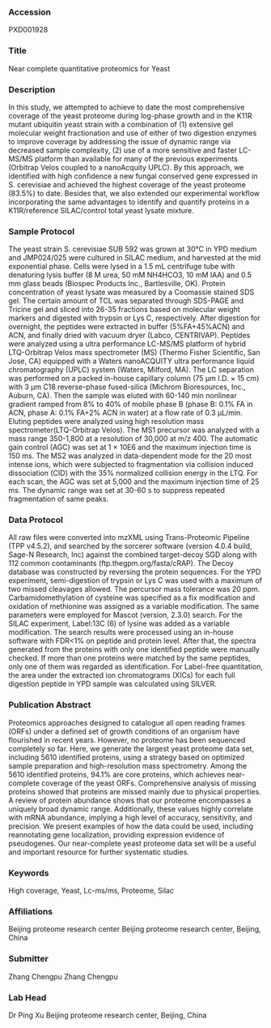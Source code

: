 ### Accession
PXD001928

### Title
Near complete quantitative proteomics for Yeast

### Description
In this study, we attempted to achieve to date the most comprehensive coverage of the yeast proteome during log-phase growth and in the K11R mutant ubiquitin yeast strain with a combination of (1) extensive gel molecular weight fractionation and use of either of two digestion enzymes to improve coverage by addressing the issue of dynamic range via decreased sample complexity, (2) use of a more sensitive and faster LC-MS/MS platform than available for many of the previous experiments (Orbitrap Velos coupled to a nanoAcquity UPLC). By this approach, we identified with high confidence a new fungal conserved gene expressed in S. cerevisiae and achieved the highest coverage of the yeast proteome (83.5%) to date. Besides that, we also extended our experimental workflow incorporating the same advantages to identify and quantify proteins in a K11R/reference SILAC/control total yeast lysate mixture.

### Sample Protocol
The yeast strain S. cerevisiae SUB 592 was grown at 30°C in YPD medium and JMP024/025 were cultured in SILAC medium, and harvested at the mid exponential phase. Cells were lysed in a 1.5 mL centrifuge tube with denaturing lysis buffer (8 M urea, 50 mM NH4HCO3, 10 mM IAA) and 0.5 mm glass beads (Biospec Products Inc., Bartlesville, OK). Protein concentration of yeast lysate was measured by a Coomassie stained SDS gel. The certain amount of TCL was separated through SDS-PAGE and Tricine gel and sliced into 26-35 fractions based on molecular weight markers and digested with trypsin or Lys C, respectively. After digestion for overnight, the peptides were extracted in buffer (5%FA+45%ACN) and ACN, and finally dried with vacuum dryer (Labco, CENTRIVAP). Peptides were analyzed using a ultra performance LC-MS/MS platform of hybrid LTQ-Orbitrap Velos mass spectrometer (MS) (Thermo Fisher Scientific, San Jose, CA) equipped with a Waters nanoACQUITY ultra performance liquid chromatography (UPLC) system (Waters, Milford, MA). The LC separation was performed on a packed in-house capillary column (75 μm I.D. × 15 cm) with 3 µm C18 reverse-phase fused-silica (Michrom Bioresources, Inc., Auburn, CA). Then the sample was eluted with 60-140 min nonlinear gradient ramped from 8% to 40% of mobile phase B (phase B: 0.1% FA in ACN, phase A: 0.1% FA+2% ACN in water) at a flow rate of 0.3 μL/min. Eluting peptides were analyzed using high resolution mass spectrometer(LTQ-Orbitrap Velos). The MS1 precursor was analyzed with a mass range 350-1,800 at a resolution of 30,000 at m/z 400. The automatic gain control (AGC) was set at 1 × 10E6 and the maximum injection time is 150 ms. The MS2 was analyzed in data-dependent mode for the 20 most intense ions, which were subjected to fragmentation via collision induced dissociation (CID) with the 35% normalized collision energy in the LTQ. For each scan, the AGC was set at 5,000 and the maximum injection time of 25 ms. The dynamic range was set at 30-60 s to suppress repeated fragmentation of same peaks.

### Data Protocol
All raw files were converted into mzXML using Trans-Proteomic Pipeline (TPP v4.5.2), and searched by the sorcerer software (version 4.0.4 build, Sage-N Research, Inc) against the combined target-decoy SGD along with 112 common contaminants (ftp.thegpm.org/fasta/cRAP). The Decoy database was constructed by reversing the protein sequences. For the YPD experiment, semi-digestion of trypsin or Lys C was used with a maximum of two missed cleavages allowed. The percursor mass tolerance was 20 ppm. Carbamidomethylation of cysteine was specified as a fix modification and oxidation of methionine was assigned as a variable modification. The same parameters were employed for Mascot (version, 2.3.0) search. For the SILAC experiment, Label:13C (6) of lysine was added as a variable modification. The search results were processed using an in-house software with FDR<1% on peptide and protein level. After that, the spectra generated from the proteins with only one identified peptide were manually checked. If more than one proteins were matched by the same peptides, only one of them was regarded as identification. For Label-free quantitation, the area under the extracted ion chromatograms (XICs) for each full digestion peptide in YPD sample was calculated using SILVER.

### Publication Abstract
Proteomics approaches designed to catalogue all open reading frames (ORFs) under a defined set of growth conditions of an organism have flourished in recent years. However, no proteome has been sequenced completely so far. Here, we generate the largest yeast proteome data set, including 5610 identified proteins, using a strategy based on optimized sample preparation and high-resolution mass spectrometry. Among the 5610 identified proteins, 94.1% are core proteins, which achieves near-complete coverage of the yeast ORFs. Comprehensive analysis of missing proteins showed that proteins are missed mainly due to physical properties. A review of protein abundance shows that our proteome encompasses a uniquely broad dynamic range. Additionally, these values highly correlate with mRNA abundance, implying a high level of accuracy, sensitivity, and precision. We present examples of how the data could be used, including reannotating gene localization, providing expression evidence of pseudogenes. Our near-complete yeast proteome data set will be a useful and important resource for further systematic studies.

### Keywords
High coverage, Yeast, Lc-ms/ms, Proteome, Silac

### Affiliations
Beijing proteome research center
Beijing proteome research center, Beijing, China

### Submitter
Zhang Chengpu Zhang Chengpu

### Lab Head
Dr Ping Xu
Beijing proteome research center, Beijing, China


